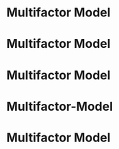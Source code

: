 # Multifactor Model
# Multifactor Model
# Multifactor Model
# Multifactor-Model
# Multifactor Model
